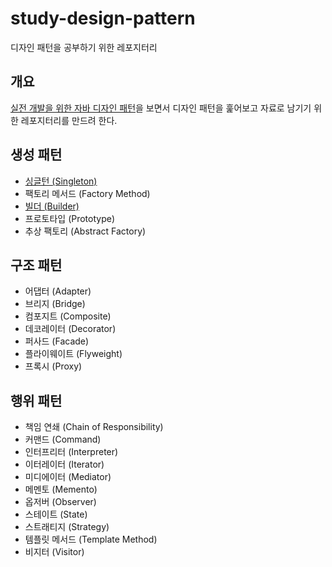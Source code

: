 # study-design-pattern
디자인 패턴을 공부하기 위한 레포지터리

## 개요
[실전 개발을 위한 자바 디자인 패턴](https://ridibooks.com/books/3385000001)을 보면서 
디자인 패턴을 훑어보고 자료로 남기기 위한 레포지터리를 만드려 한다.

## 생성 패턴
- [싱글턴 (Singleton)](docs/singleton.md)
- 팩토리 메서드 (Factory Method)
- [빌더 (Builder)](docs/builder.md)
- 프로토타입 (Prototype)
- 추상 팩토리 (Abstract Factory)

## 구조 패턴
- 어댑터 (Adapter)
- 브리지 (Bridge)
- 컴포지트 (Composite)
- 데코레이터 (Decorator)
- 퍼사드 (Facade)
- 플라이웨이트 (Flyweight)
- 프록시 (Proxy)

## 행위 패턴
- 책임 연쇄 (Chain of Responsibility)
- 커맨드 (Command)
- 인터프리터 (Interpreter)
- 이터레이터 (Iterator)
- 미디에이터 (Mediator)
- 메멘토 (Memento)
- 옵저버 (Observer)
- 스테이트 (State)
- 스트래티지 (Strategy)
- 템플릿 메서드 (Template Method)
- 비지터 (Visitor)
